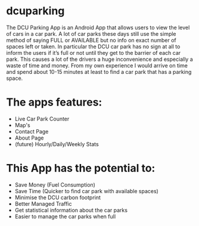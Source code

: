 # dcuparking
The DCU Parking App is an Android App that allows users to view the level of cars in a car park. A lot of car parks these days still use the simple method of saying FULL or AVAILABLE but no info on exact number of spaces left or taken. In particular the DCU car park has no sign at all to inform the users if it’s full or not until they get to the barrier of each car park.
This causes a lot of the drivers a huge inconvenience and especially a waste of time and money. From my own experience I would arrive on time and spend about 10-15 minutes at least to find a car park that has a parking space.

# The apps features:
- Live Car Park Counter
- Map's
- Contact Page
- About Page
- (future) Hourly/Daily/Weekly Stats

# This App has the potential to:
- Save Money (Fuel Consumption)
- Save Time (Quicker to find car park with available spaces)
- Minimise the DCU carbon footprint
- Better Managed Traffic
- Get statistical information about the car parks
- Easier to manage the car parks when full
